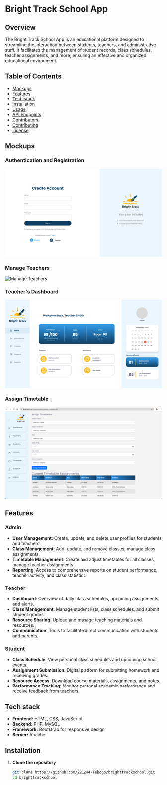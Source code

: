 # Bright Track School App

## Overview

The Bright Track School App is an educational platform designed to streamline the interaction between students, teachers, and administrative staff. It facilitates the management of student records, class schedules, teacher assignments, and more, ensuring an effective and organized educational environment.

## Table of Contents
- [Mockups](#mockups)
- [Features](#features)
- [Tech stack](#tech-stack)
- [Installation](#installation)
- [Usage](#usage)
- [API Endpoints](#api-endpoints)
- [Contributors](#contributors)
- [Contributing](#contributing)
- [License](#license)

## Mockups

### Authentication and Registration
![Authentication and Registration](mockups/auth-register.jpg)

### Manage Teachers
![Manage Teachers](mockups/manage_teachers.jpg)

### Teacher's Dashboard
![Teacher's Dashboard](mockups/teachers_dashboard.jpg)

### Assign Timetable
![Assign Timetable](mockups/assign_timetable.jpg)

## Features

### Admin
- **User Management**: Create, update, and delete user profiles for students and teachers.
- **Class Management**: Add, update, and remove classes, manage class assignments.
- **Timetable Management**: Create and adjust timetables for all classes, manage teacher assignments.
- **Reporting**: Access to comprehensive reports on student performance, teacher activity, and class statistics.

### Teacher
- **Dashboard**: Overview of daily class schedules, upcoming assignments, and alerts.
- **Class Management**: Manage student lists, class schedules, and submit student grades.
- **Resource Sharing**: Upload and manage teaching materials and resources.
- **Communication**: Tools to facilitate direct communication with students and parents.

### Student
- **Class Schedule**: View personal class schedules and upcoming school events.
- **Assignment Submission**: Digital platform for submitting homework and receiving grades.
- **Resource Access**: Download course materials, assignments, and notes.
- **Performance Tracking**: Monitor personal academic performance and receive feedback from teachers.

## Tech stack
- **Frontend:** HTML, CSS, JavaScript
- **Backend:** PHP, MySQL
- **Framework:** Bootstrap for responsive design
- **Server:** Apache

## Installation

1. **Clone the repository**
   ```bash
   git clone https://github.com/221244-Tebogo/brighttrackschool.git
   cd brighttrackschool
